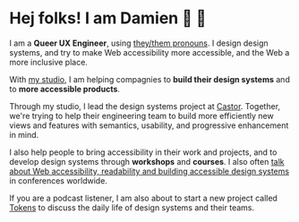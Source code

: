 # Hej folks! I am Damien 👋 🦝 

I am a **Queer UX Engineer**, using [they/them pronouns](https://pronoun.is/them). I design design systems, and try to make Web accessibility more accessible, and the Web a more inclusive place.

With [my studio](https://raccoon.studio), I am helping compagnies to **build their design systems** and to **more accessible products**.

Through my studio, I lead the design systems project at [Castor](https://castoredc.com). Together, we're trying to help their engineering team to build more efficiently new views and features with semantics, usability, and progressive enhancement in mind.

I also help people to bring accessibility in their work and projects, and to develop design systems through **workshops** and **courses**. 
I also often [talk about Web accessibility, readability and building accessible design systems](https://speaking.raccoon.studio) in conferences worldwide.

If you are a podcast listener, I am also about to start a new project called [Tokens](https://podcast.tokens.systems) to discuss the daily life of design systems and their teams.
